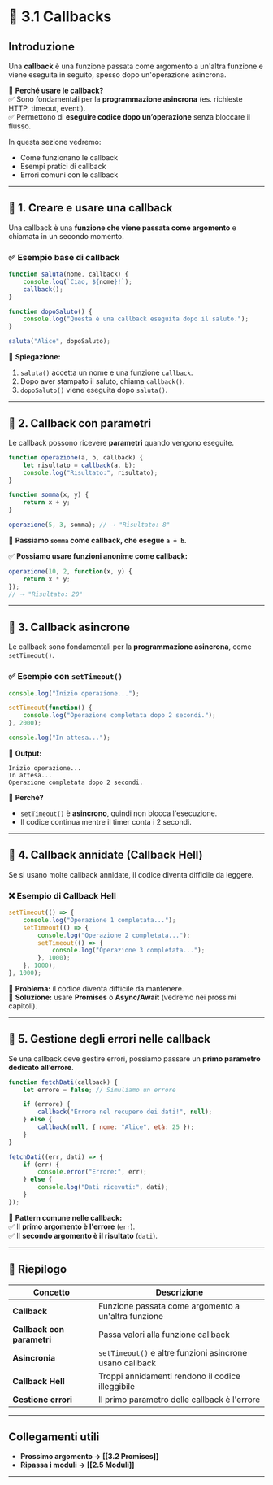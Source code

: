 # 📜 3.1 Callbacks

## Introduzione

Una **callback** è una funzione passata come argomento a un'altra funzione e viene eseguita in seguito, spesso dopo un'operazione asincrona.

📌 **Perché usare le callback?**  
✅ Sono fondamentali per la **programmazione asincrona** (es. richieste HTTP, timeout, eventi).  
✅ Permettono di **eseguire codice dopo un’operazione** senza bloccare il flusso.

In questa sezione vedremo:

- Come funzionano le callback
- Esempi pratici di callback
- Errori comuni con le callback

---

## 🔹 1. Creare e usare una callback

Una callback è una **funzione che viene passata come argomento** e chiamata in un secondo momento.

### ✅ **Esempio base di callback**

```js
function saluta(nome, callback) {
    console.log(`Ciao, ${nome}!`);
    callback();
}

function dopoSaluto() {
    console.log("Questa è una callback eseguita dopo il saluto.");
}

saluta("Alice", dopoSaluto);
```

📌 **Spiegazione:**

1. `saluta()` accetta un nome e una funzione `callback`.
2. Dopo aver stampato il saluto, chiama `callback()`.
3. `dopoSaluto()` viene eseguita dopo `saluta()`.

---

## 🔹 2. Callback con parametri

Le callback possono ricevere **parametri** quando vengono eseguite.

```js
function operazione(a, b, callback) {
    let risultato = callback(a, b);
    console.log("Risultato:", risultato);
}

function somma(x, y) {
    return x + y;
}

operazione(5, 3, somma); // ➝ "Risultato: 8"
```

📌 **Passiamo `somma` come callback, che esegue `a + b`.**

✅ **Possiamo usare funzioni anonime come callback:**

```js
operazione(10, 2, function(x, y) {
    return x * y;
}); 
// ➝ "Risultato: 20"
```

---

## 🔹 3. Callback asincrone

Le callback sono fondamentali per la **programmazione asincrona**, come `setTimeout()`.

### ✅ **Esempio con `setTimeout()`**

```js
console.log("Inizio operazione...");

setTimeout(function() {
    console.log("Operazione completata dopo 2 secondi.");
}, 2000);

console.log("In attesa...");
```

📌 **Output:**

```
Inizio operazione...
In attesa...
Operazione completata dopo 2 secondi.
```

📌 **Perché?**

- `setTimeout()` è **asincrono**, quindi non blocca l'esecuzione.
- Il codice continua mentre il timer conta i 2 secondi.

---

## 🔹 4. Callback annidate (Callback Hell)

Se si usano molte callback annidate, il codice diventa difficile da leggere.

### ❌ **Esempio di Callback Hell**

```js
setTimeout(() => {
    console.log("Operazione 1 completata...");
    setTimeout(() => {
        console.log("Operazione 2 completata...");
        setTimeout(() => {
            console.log("Operazione 3 completata...");
        }, 1000);
    }, 1000);
}, 1000);
```

📌 **Problema:** il codice diventa difficile da mantenere.  
📌 **Soluzione:** usare **Promises** o **Async/Await** (vedremo nei prossimi capitoli).

---

## 🔹 5. Gestione degli errori nelle callback

Se una callback deve gestire errori, possiamo passare un **primo parametro dedicato all’errore**.

```js
function fetchDati(callback) {
    let errore = false; // Simuliamo un errore

    if (errore) {
        callback("Errore nel recupero dei dati!", null);
    } else {
        callback(null, { nome: "Alice", età: 25 });
    }
}

fetchDati((err, dati) => {
    if (err) {
        console.error("Errore:", err);
    } else {
        console.log("Dati ricevuti:", dati);
    }
});
```

📌 **Pattern comune nelle callback:**  
✅ Il **primo argomento è l'errore** (`err`).  
✅ Il **secondo argomento è il risultato** (`dati`).

---

## 📌 **Riepilogo**

|Concetto|Descrizione|
|---|---|
|**Callback**|Funzione passata come argomento a un'altra funzione|
|**Callback con parametri**|Passa valori alla funzione callback|
|**Asincronia**|`setTimeout()` e altre funzioni asincrone usano callback|
|**Callback Hell**|Troppi annidamenti rendono il codice illeggibile|
|**Gestione errori**|Il primo parametro delle callback è l'errore|

---

## Collegamenti utili

- **Prossimo argomento → [[3.2 Promises]]**
- **Ripassa i moduli → [[2.5 Moduli]]**

---

